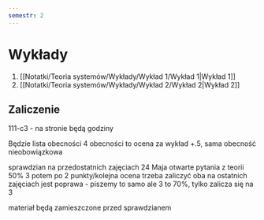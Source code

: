 ```yaml
---
semestr: 2
---
```


# Wykłady
1. [[Notatki/Teoria systemów/Wykłady/Wykład 1/Wykład 1|Wykład 1]]
2. [[Notatki/Teoria systemów/Wykłady/Wykład 2/Wykład 2|Wykład 2]]

## Zaliczenie
111-c3 - na stronie będą godziny

Będzie lista obecności
4 obecności to ocena za wykład +.5, sama obecność nieobowiązkowa

sprawdzian na przedostatnich zajęciach 24 Maja
otwarte pytania z teorii 50% 3 potem po 2 punkty/kolejna ocena
trzeba zaliczyć oba
na ostatnich zajęciach jest poprawa - piszemy to samo ale 3 to 70%, tylko zalicza się na 3

materiał będą zamieszczone przed sprawdzianem

